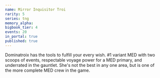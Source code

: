 ```yaml
---
name: Mirror Inquisitor Troi
rarity: 5
series: tng
memory_alpha:
bigbook_tier: 4
events: 20
in_portal: true
published: true
---
```


Dominatroix has the tools to fulfill your every wish. #1 variant MED with two scoops of events, respectable voyage power for a MED primary, and underrated in the gauntlet. She's not the best in any one area, but is one of the more complete MED crew in the game.
